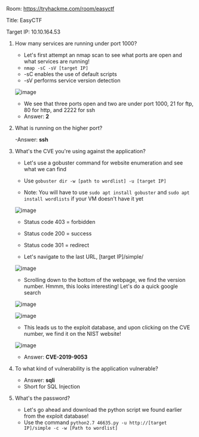 Room: https://tryhackme.com/room/easyctf

Title: EasyCTF

Target IP: 10.10.164.53

1. How many services are running under port 1000?

    - Let's first attempt an nmap scan to see what ports are open and what services are running!
    - ```nmap -sC -sV [target IP]```
    - -sC enables the use of default scripts
    - -sV performs service version detection
  
    ![image](https://github.com/Kiezroy/TryHackMe/assets/67439231/646a609e-2862-45d0-9457-9608017a498c)

    - We see that three ports open and two are under port 1000, 21 for ftp, 80 for http, and 2222 for ssh
    - Answer: **2**
  
2. What is running on the higher port?

    -Answer: **ssh**

3. What's the CVE you're using against the application?

   - Let's use a gobuster command for website enumeration and see what we can find

   - Use ```gobuster dir -w [path to wordlist] -u [target IP]```
   - Note: You will have to use ```sudo apt install gobuster``` and ```sudo apt install wordlists``` if your VM doesn't have it yet

   ![image](https://github.com/Kiezroy/TryHackMe/assets/67439231/aa60c046-59bd-4a84-8f30-1502892c7a52)

   - Status code 403 = forbidden
   - Status code 200 = success
   - Status code 301 = redirect
     
   - Let's navigate to the last URL, [target IP]/simple/

    ![image](https://github.com/Kiezroy/TryHackMe/assets/67439231/ce0f9b02-83e5-4bf1-90f0-37dec06ba73c)

   - Scrolling down to the bottom of the webpage, we find the version number. Hmmm, this looks interesting! Let's do a quick google search
     
    ![image](https://github.com/Kiezroy/TryHackMe/assets/67439231/bc2fce3b-75c2-4ae7-9ccc-ac202ad911b2)

   ![image](https://github.com/Kiezroy/TryHackMe/assets/67439231/65e3967f-f7de-4b4e-891f-239c1c2a49af)

   - This leads us to the exploit database, and upon clicking on the CVE number, we find it on the NIST website!
  
   ![image](https://github.com/Kiezroy/TryHackMe/assets/67439231/62ce08cb-1508-4b92-acf8-ef4341a2ed7b)

   - Answer: **CVE-2019-9053**

4. To what kind of vulnerability is the application vulnerable?

    - Answer: **sqli**
    - Short for SQL Injection
  
5. What's the password?

   - Let's go ahead and download the python script we found earlier from the exploit database!
   - Use the command ```python2.7 46635.py -u http://[target IP]/simple -c -w [Path to wordlist]```


     
